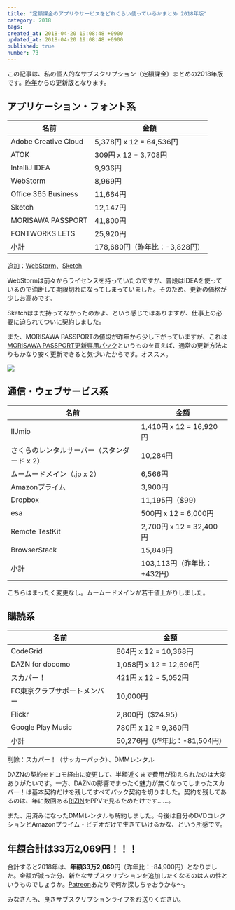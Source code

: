 ```yaml
---
title: "定額課金のアプリやサービスをどれくらい使っているかまとめ 2018年版"
category: 2018
tags: 
created_at: 2018-04-20 19:08:48 +0900
updated_at: 2018-04-20 19:08:48 +0900
published: true
number: 73
---
```


この記事は、私の個人的なサブスクリプション（定額課金）まとめの2018年版です。[昨年](http://blog.448.jp/articles/2017/expense/)からの更新版となります。

## アプリケーション・フォント系

| 名前 | 金額 |
| --- | --- |
| Adobe Creative Cloud | 5,378円 x 12 = 64,536円 |
| ATOK | 309円 x 12 = 3,708円 |
| IntelliJ IDEA | 9,936円 |
| WebStorm | 8,969円 |
| Office 365 Business | 11,664円 |
| Sketch | 12,147円 |
| MORISAWA PASSPORT | 41,800円 |
| FONTWORKS LETS | 25,920円 |
| 小計 | 178,680円（昨年比：-3,828円） |

追加：[WebStorm](https://www.jetbrains.com/webstorm/)、[Sketch](https://www.sketchapp.com/)

WebStormは前々からライセンスを持っていたのですが、普段はIDEAを使っているので油断して期限切れになってしまっていました。そのため、更新の価格が少しお高めです。

Sketchはまだ持ってなかったのかよ、という感じではありますが、仕事上の必要に迫られてついに契約しました。

また、MORISAWA PASSPORTの値段が昨年から少し下がっていますが、これは[MORISAWA PASSPORT更新専用パック](https://www.amazon.co.jp/%E3%83%A2%E3%83%AA%E3%82%B5%E3%83%AF-MORISAWA-PASSPORT%E6%9B%B4%E6%96%B0%E5%B0%82%E7%94%A8%E3%83%91%E3%83%83%E3%82%AF/dp/B00NAJEJI2/ref=as_li_ss_il?ie=UTF8&qid=1524216167&sr=8-1&keywords=%E3%83%A2%E3%83%AA%E3%82%B5%E3%83%AF+%E6%9B%B4%E6%96%B0%E5%B0%82%E7%94%A8%E3%83%91%E3%83%83%E3%82%AF&linkCode=li3&tag=448jp-22&linkId=3a201e535f2447cda4f42eac6ce2831d)というものを買えば、通常の更新方法よりもかなり安く更新できると気づいたからです。オススメ。

<a href="https://www.amazon.co.jp/%E3%83%A2%E3%83%AA%E3%82%B5%E3%83%AF-MORISAWA-PASSPORT%E6%9B%B4%E6%96%B0%E5%B0%82%E7%94%A8%E3%83%91%E3%83%83%E3%82%AF/dp/B00NAJEJI2/ref=as_li_ss_il?ie=UTF8&qid=1524216167&sr=8-1&keywords=%E3%83%A2%E3%83%AA%E3%82%B5%E3%83%AF+%E6%9B%B4%E6%96%B0%E5%B0%82%E7%94%A8%E3%83%91%E3%83%83%E3%82%AF&linkCode=li3&tag=448jp-22&linkId=3a201e535f2447cda4f42eac6ce2831d" target="_blank"><img border="0" src="//ws-fe.amazon-adsystem.com/widgets/q?_encoding=UTF8&ASIN=B00NAJEJI2&Format=_SL250_&ID=AsinImage&MarketPlace=JP&ServiceVersion=20070822&WS=1&tag=448jp-22" ></a><img src="https://ir-jp.amazon-adsystem.com/e/ir?t=448jp-22&l=li3&o=9&a=B00NAJEJI2" width="1" height="1" border="0" alt="" style="border:none !important; margin:0px !important;" />

## 通信・ウェブサービス系

| 名前 | 金額 |
| --- | --- |
| IIJmio | 1,410円 x 12 = 16,920円 |
| さくらのレンタルサーバー（スタンダード x 2） | 10,284円 |
| ムームードメイン（.jp x 2） | 6,566円 |
| Amazonプライム | 3,900円 |
| Dropbox | 11,195円（$99） |
| esa | 500円 x 12 = 6,000円 |
| Remote TestKit | 2,700円 x 12 = 32,400円 |
| BrowserStack | 15,848円 |
| 小計 | 103,113円（昨年比：+432円） |

こちらはまったく変更なし。ムームードメインが若干値上がりしました。

## 購読系

| 名前 | 金額 |
| --- | --- |
| CodeGrid | 864円 x 12 = 10,368円 |
| DAZN for docomo | 1,058円 x 12 = 12,696円 |
| スカパー！ | 421円 x 12 = 5,052円 |
| FC東京クラブサポートメンバー | 10,000円 |
| Flickr | 2,800円（$24.95） |
| Google Play Music | 780円 x 12 = 9,360円 |
| 小計 | 50,276円（昨年比：-81,504円） |

削除：スカパー！（サッカーパック）、DMMレンタル

DAZNの契約をドコモ経由に変更して、半額近くまで費用が抑えられたのは大変ありがたいです。一方、DAZNの影響でまったく魅力が無くなってしまったスカパー！は基本契約だけを残してすべてパック契約を切りました。契約を残してあるのは、年に数回ある[RIZIN](http://jp.rizinff.com/)をPPVで見るためだけです……。

また、用済みになったDMMレンタルも解約しました。今後は自分のDVDコレクションとAmazonプライム・ビデオだけで生きていけるかな、という所感です。

## 年額合計は33万2,069円！！！

合計すると2018年は、**年額33万2,069円**（昨年比：-84,900円）となりました。金額が減った分、新たなサブスクリプションを追加したくなるのは人の性というものでしょうか。[Patreon](https://www.patreon.com/)あたりで何か探しちゃおうかな～。

みなさんも、良きサブスクリプションライフをお送りください。
